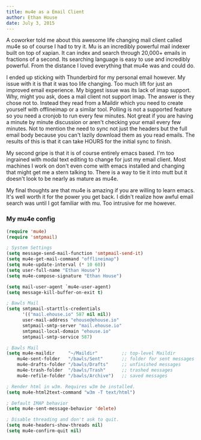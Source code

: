 ```yaml
---
title: mu4e as a Email Client
author: Ethan House
date: July 3, 2015
---
```


A coworker told me about this awesome life changing mail client called mu4e so
of course I had to try it. Mu is an incredibly powerful mail indexer built on
top of xapian. It can index and search through 20,000+ emails in fractions of a
second. Its searching language is easy to use and incredibly powerful. From the
distance I loved everything that mu4e was and could do.

I ended up sticking with Thunderbird for my personal email however. My issue
with it is that it was too life changing. Too much lift for just an improved
email experience. My biggest issue was its lack of imap support. Why, might you
ask, does a mail client not support imap. The answer is they chose not to.
Instead they read from a Maildir which you need to create yourself with
offlineimap or a similar tool. Polling is not a supported feature so you need a
cronjob to run every few minutes. Not great if you are having a minute by minute
discussion or aren't checking your email every few minutes. Not to mention the
need to sync not just the headers but the full email body because you can't
lazily download them as you read emails. The results of this is that it can take
HOURS for the initial sync to finish.

My second gripe is that it is of course entirely emacs based. I'm too ingrained
with modal text editing to change for just my email client. Most machines I work
on don't even come with emacs installed and changing that might get me a stern
talking to. There is a way to tie it into mutt but it doesn't look to be nearly
as mature as mu4e. 

My final thoughts are that mu4e is amazing if you are willing to learn emacs.
It's well worth it for the power you get back. I didn't realize how awful email
search was until I got familiar with mu. Too intrusive for me however.

### My mu4e config

```lisp
(require 'mu4e)
(require 'smtpmail)

; System Settings
(setq message-send-mail-function 'smtpmail-send-it)
(setq mu4e-get-mail-command "offlineimap")
(setq mu4e-update-interval (* 10 60))
(setq user-full-name "Ethan House")
(setq mu4e-compose-signature "Ethan House")

(setq mail-user-agent `mu4e-user-agent)
(setq message-kill-buffer-on-exit t)

; Bawls Mail
(setq smtpmail-starttls-credentials
      '(("mail.ehouse.io" 587 nil nil))
      user-mail-address "ehouse@ehouse.io"
      smtpmail-smtp-server "mail.ehouse.io"
      smtpmail-local-domain "ehouse.io"
      smtpmail-smtp-service 587)

; Bawls Mail
(setq mu4e-maildir     "~/Maildir"         ;; top-level Maildir
    mu4e-sent-folder   "/bawls/Sent"       ;; folder for sent messages
    mu4e-drafts-folder "/bawls/Drafts"     ;; unfinished messages
    mu4e-trash-folder  "/bawls/Trash"      ;; trashed messages
    mu4e-refile-folder "/bawls/Archive")   ;; saved messages

; Render html in w3m. Requires w3m be installed.
(setq mu4e-html2text-command "w3m -T text/html")

; Default IMAP behavior
(setq mu4e-sent-message-behavior 'delete)

; Disable threading and don't ask to quit.
(setq mu4e-headers-show-threads nil)
(setq mu4e-confirm-quit nil)
```
